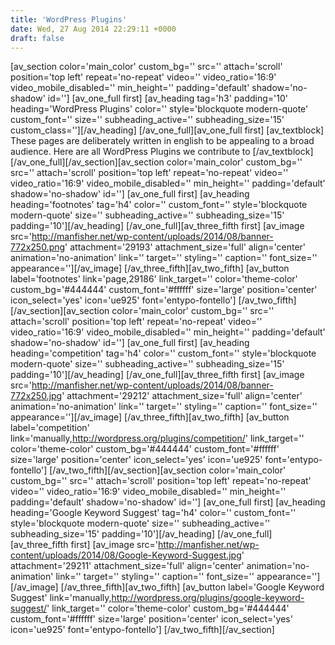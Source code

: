 ```yaml
---
title: 'WordPress Plugins'
date: Wed, 27 Aug 2014 22:29:11 +0000
draft: false
---
```


\[av\_section color='main\_color' custom\_bg='' src='' attach='scroll' position='top left' repeat='no-repeat' video='' video\_ratio='16:9' video\_mobile\_disabled='' min\_height='' padding='default' shadow='no-shadow' id=''\] \[av\_one\_full first\] \[av\_heading tag='h3' padding='10' heading='WordPress Plugins' color='' style='blockquote modern-quote' custom\_font='' size='' subheading\_active='' subheading\_size='15' custom\_class=''\]\[/av\_heading\] \[/av\_one\_full\]\[av\_one\_full first\] \[av\_textblock\] These pages are deliberately written in english to be appealing to a broad audience. Here are all WordPress Plugins we contribute to \[/av\_textblock\] \[/av\_one\_full\]\[/av\_section\]\[av\_section color='main\_color' custom\_bg='' src='' attach='scroll' position='top left' repeat='no-repeat' video='' video\_ratio='16:9' video\_mobile\_disabled='' min\_height='' padding='default' shadow='no-shadow' id=''\] \[av\_one\_full first\] \[av\_heading heading='footnotes' tag='h4' color='' custom\_font='' style='blockquote modern-quote' size='' subheading\_active='' subheading\_size='15' padding='10'\]\[/av\_heading\] \[/av\_one\_full\]\[av\_three\_fifth first\] \[av\_image src='http://manfisher.net/wp-content/uploads/2014/08/banner-772x250.png' attachment='29193' attachment\_size='full' align='center' animation='no-animation' link='' target='' styling='' caption='' font\_size='' appearance=''\]\[/av\_image\] \[/av\_three\_fifth\]\[av\_two\_fifth\] \[av\_button label='footnotes' link='page,29186' link\_target='' color='theme-color' custom\_bg='#444444' custom\_font='#ffffff' size='large' position='center' icon\_select='yes' icon='ue925' font='entypo-fontello'\] \[/av\_two\_fifth\]\[/av\_section\]\[av\_section color='main\_color' custom\_bg='' src='' attach='scroll' position='top left' repeat='no-repeat' video='' video\_ratio='16:9' video\_mobile\_disabled='' min\_height='' padding='default' shadow='no-shadow' id=''\] \[av\_one\_full first\] \[av\_heading heading='competition' tag='h4' color='' custom\_font='' style='blockquote modern-quote' size='' subheading\_active='' subheading\_size='15' padding='10'\]\[/av\_heading\] \[/av\_one\_full\]\[av\_three\_fifth first\] \[av\_image src='http://manfisher.net/wp-content/uploads/2014/08/banner-772x250.jpg' attachment='29212' attachment\_size='full' align='center' animation='no-animation' link='' target='' styling='' caption='' font\_size='' appearance=''\]\[/av\_image\] \[/av\_three\_fifth\]\[av\_two\_fifth\] \[av\_button label='competition' link='manually,http://wordpress.org/plugins/competition/' link\_target='' color='theme-color' custom\_bg='#444444' custom\_font='#ffffff' size='large' position='center' icon\_select='yes' icon='ue925' font='entypo-fontello'\] \[/av\_two\_fifth\]\[/av\_section\]\[av\_section color='main\_color' custom\_bg='' src='' attach='scroll' position='top left' repeat='no-repeat' video='' video\_ratio='16:9' video\_mobile\_disabled='' min\_height='' padding='default' shadow='no-shadow' id=''\] \[av\_one\_full first\] \[av\_heading heading='Google Keyword Suggest' tag='h4' color='' custom\_font='' style='blockquote modern-quote' size='' subheading\_active='' subheading\_size='15' padding='10'\]\[/av\_heading\] \[/av\_one\_full\]\[av\_three\_fifth first\] \[av\_image src='http://manfisher.net/wp-content/uploads/2014/08/Google-Keyword-Suggest.jpg' attachment='29211' attachment\_size='full' align='center' animation='no-animation' link='' target='' styling='' caption='' font\_size='' appearance=''\]\[/av\_image\] \[/av\_three\_fifth\]\[av\_two\_fifth\] \[av\_button label='Google Keyword Suggest' link='manually,http://wordpress.org/plugins/google-keyword-suggest/' link\_target='' color='theme-color' custom\_bg='#444444' custom\_font='#ffffff' size='large' position='center' icon\_select='yes' icon='ue925' font='entypo-fontello'\] \[/av\_two\_fifth\]\[/av\_section\]